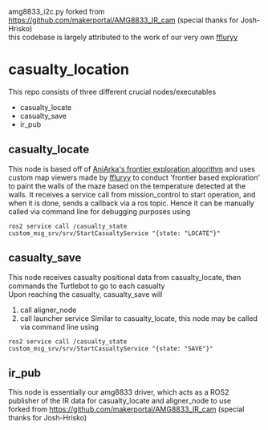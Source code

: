 amg8833_i2c.py forked from https://github.com/makerportal/AMG8833_IR_cam (special thanks for Josh-Hrisko)  
this codebase is largely attributed to the work of our very own [ffluryy](https://github.com/orgs/cde2310grp6/people/ffluryy)

# casualty_location
This repo consists of three different crucial nodes/executables
 - casualty_locate
 - casualty_save
 - ir_pub


## casualty_locate
This node is based off of [AniArka's frontier exploration algorithm](https://github.com/AniArka/Autonomous-Explorer-and-Mapper-ros2-nav2) and uses custom map viewers made by [ffluryy](https://github.com/orgs/cde2310grp6/people/ffluryy) to conduct 'frontier based exploration' to paint the walls of the maze based on the temperature detected at the walls.
It receives a service call from mission_control to start operation, and when it is done, sends a callback via a ros topic.
Hence it can be manually called via command line for debugging purposes using
```
ros2 service call /casualty_state custom_msg_srv/srv/StartCasualtyService "{state: "LOCATE"}"
```


## casualty_save
This node receives casualty positional data from casualty_locate, then commands the Turtlebot to go to each casualty   
Upon reaching the casualty, casualty_save will
 1. call aligner_node
 2. call launcher service
Similar to casualty_locate, this node may be called via command line using
```
ros2 service call /casualty_state custom_msg_srv/srv/StartCasualtyService "{state: "SAVE"}"
```


## ir_pub
This node is essentially our amg8833 driver, which acts as a ROS2 publisher of the IR data for casualty_locate and aligner_node to use  
forked from https://github.com/makerportal/AMG8833_IR_cam (special thanks for Josh-Hrisko)
